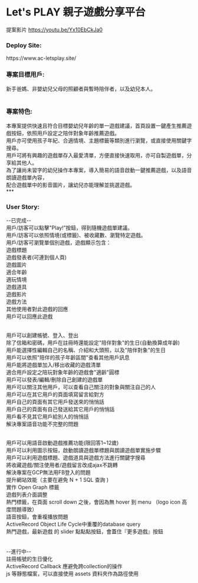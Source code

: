 # Let's PLAY 親子遊戲分享平台
提案影片 https://youtu.be/Yx10EbCkJa0 <br>
<h3>Deploy Site:</h3>
https://www.ac-letsplay.site/    <br>

<h3>專案目標用戶:</h3>
新手爸媽、非嬰幼兒父母的照顧者與暫時陪伴者，以及幼兒本人。<br>
<br>
<h3>專案特色:</h3>
本專案提供快速且符合目標嬰幼兒年齡的單一遊戲建議，首頁設置一鍵產生推薦遊戲按鈕，依照用戶設定之陪伴對象年齡推薦遊戲。<br>
用戶亦可使用孩子年紀、合適情境、主題標籤等類別進行瀏覽，或直接使用關鍵字搜尋。<br>
用戶可將有興趣的遊戲單存入最愛清單，方便直接快速取用，亦可自製遊戲單，分享給其他人。<br>
為了讓尚未習字的幼兒操作本專案，導入簡易的語音啟動一鍵推薦遊戲，以及語音朗讀遊戲單內容，<br>
配合遊戲單中的影音圖片，讓幼兒亦能理解並挑選遊戲。<br>
***
<h3>User Story:</h3>
--已完成--<br>
用戶/訪客可以點擊"Play!”按鈕，得到隨機遊戲單建議。<br>
用戶/訪客可以依照情境(或標籤)、被收藏數、瀏覽特定遊戲。<br>
用戶/訪客可瀏覽單個別遊戲，遊戲顯示包含：<br>
	遊戲標題<br>
	遊戲發表者(可連到個人頁)<br>
	遊戲圖片<br>
	適合年齡<br>
	適玩情境<br>
	遊戲道具<br>
	遊戲影片<br>
	遊戲方法<br>
	其他使用者對此遊戲的回應<br>
	用戶可以回應此遊戲<br>
<br>

用戶可以創建帳號、登入、登出<br>
	除了信箱和密碼，用戶在註冊時還能設定"陪伴對象"的生日(自動換算成年齡)<br>
	用戶能選擇性編輯自己的名稱、介紹和大頭照，以及"陪伴對象"的生日<br>
	用戶可以依照"陪伴的孩子年齡區間"查看其他用戶訊息<br>
	用戶能將遊戲單加入/移出收藏的遊戲清單<br>
	適合用戶設定之陪玩對象年齡的遊戲會"適齡"圓標<br>
	用戶可以發表/編輯/刪除自己創建的遊戲單<br>
	用戶可以關注其他用戶，可以查看自己關注的對象與關注自己的人<br>
	用戶可以在其它用戶的頁面填寫留言給對方<br>
	用戶自己的頁面有其它用戶發送來的悄悄話<br>
	用戶自己的頁面有自己發送給其它用戶的悄悄話<br>
	用戶看不見其它用戶給別人的悄悄話<br>
	解決專案語音功能不完整的問題<br>

<br>
用戶可以用語音啟動遊戲推薦功能(限回答1~12歲)<br>
用戶可以利用圖示按鈕，啟動朗讀遊戲單標題與朗讀遊戲單實施步驟<br>
用戶可以利用遊戲標題、遊戲道具與遊戲方法進行關鍵字搜尋<br>
將收藏遊戲/關注使用者/遊戲留言改成ajax不跳轉<br>
解決專案在GCP無法用FB登入的問題<br>
提升網站效能（主要在避免 N + 1 SQL 查詢 )<br>
實作 Open Graph 標籤<br>
遊戲列表介面調整<br>
熱門標籤，在頁面 scroll down 之後，會因為無 hover 到 menu （logo icon 高度問題導致）<br>
語音按鈕，會重複播放問題<br>
ActiveRecord Object Life Cycle中重覆的database query<br>
熱門遊戲，最新遊戲 的 slider 點點點按鈕，會蓋住『更多遊戲』按鈕<br>
<br><br>
--進行中--<br>
註冊帳號的生日優化<br>
ActiveRecord Callback 應避免跨collection的操作<br>
js 等靜態檔案，可以直接使用 assets 資料夾作為路徑使用<br>
